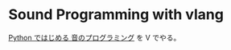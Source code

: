 # Sound Programming with vlang

[Python ではじめる 音のプログラミング](http://floor13.sakura.ne.jp/book09/book09.html) を V でやる。